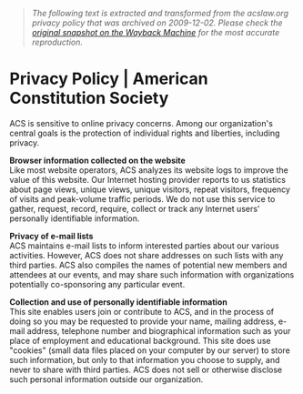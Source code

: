 > *The following text is extracted and transformed from the acslaw.org privacy policy that was archived on 2009-12-02. Please check the [original snapshot on the Wayback Machine](https://web.archive.org/web/20091202004415id_/http%3A//www.acslaw.org/about/privacy) for the most accurate reproduction.*

# Privacy Policy | American Constitution Society

ACS is sensitive to online privacy concerns. Among our organization's central goals is the protection of individual rights and liberties, including privacy.

**Browser information collected on the website**  
Like most website operators, ACS analyzes its website logs to improve the value of this website. Our Internet hosting provider reports to us statistics about page views, unique views, unique visitors, repeat visitors, frequency of visits and peak-volume traffic periods. We do not use this service to gather, request, record, require, collect or track any Internet users' personally identifiable information. 

**Privacy of e-mail lists**  
ACS maintains e-mail lists to inform interested parties about our various activities. However, ACS does not share addresses on such lists with any third parties. ACS also compiles the names of potential new members and attendees at our events, and may share such information with organizations potentially co-sponsoring any particular event.

**Collection and use of personally identifiable information**  
This site enables users join or contribute to ACS, and in the process of doing so you may be requested to provide your name, mailing address, e-mail address, telephone number and biographical information such as your place of employment and educational background. This site does use "cookies" (small data files placed on your computer by our server) to store such information, but only to that information you choose to supply, and never to share with third parties. ACS does not sell or otherwise disclose such personal information outside our organization. 
